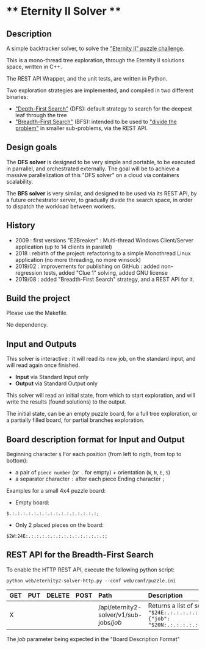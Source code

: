 #  ** Eternity II Solver **

## Description

A simple backtracker solver, to solve the ["Eternity II" puzzle challenge](https://en.wikipedia.org/wiki/Eternity_II_puzzle).

This is a mono-thread tree exploration, through the Eternity II solutions space, written in C++.

The REST API Wrapper, and the unit tests, are written in Python.

Two exploration strategies are implemented, and compiled in two different binaries:
 - ["Depth-First Search"](https://en.wikipedia.org/wiki/Depth-first_search) (DFS): default strategy to search for the deepest leaf through the tree
 - ["Breadth-First Search"](https://en.wikipedia.org/wiki/Breadth-first_search) (BFS): intended to be used to ["divide the problem"](https://en.wikipedia.org/wiki/Divide-and-conquer_algorithm) in smaller sub-problems, via the REST API.

## Design goals

The **DFS solver** is designed to be very simple and portable, to be executed in parrallel, and orchestrated externally.
The goal will be to achieve a massive parallelization of this "DFS solver" on a cloud via containers scalability.

The **BFS solver** is very similar, and designed to be used via its REST API, by a future orchestrator server, to gradually divide the search space, in order to dispatch the workload between workers.

## History

 - 2009 : first versions "E2Breaker" : Multi-thread Windows Client/Server application (up to 14 clients in parallel)
 - 2018 : rebirth of the project: refactoring to a simple Monothread Linux application (no more threading, no more winsock) 
 - 2019/02 : improvements for publishing on GitHub : added non-regression tests, added "Clue 1" solving, added GNU license
 - 2019/08 : added "Breadth-First Search" strategy, and a REST API for it.

## Build the project

Please use the Makefile.

No dependency.

## Input and Outputs

This solver is interactive : it will read its new job, on the standard input, and will read again once finished.

 - **Input** via Standard Input only
 - **Output** via Standard Output only

This solver will read an initial state, from which to start exploration, and will write the results (found solutions) to the output.

The initial state, can be an empty puzzle board, for a full tree exploration, or a partially filled board, for partial branches exploration.

## Board description format for Input and Output

Beginning character `$`
For each position (from left to rigth, from top to bottom):
 - a pair of `piece number` (or `.` for empty) + orientation (`W`, `N`, `E`, `S`)
 - a separator character `:` after each piece
Ending character `;`

Examples for a small 4x4 puzzle board:
 - Empty board: 
 ```
 $.:.:.:.:.:.:.:.:.:.:.:.:.:.:.:.:;
 ```
 - Only 2 placed pieces on the board: 
 ```
 $2W:24E:.:.:.:.:.:.:.:.:.:.:.:.:.:.:;
 ```

 ## REST API for the Breadth-First Search

To enable the HTTP REST API, execute the following python script:
```
python web/eternity2-solver-http.py --conf web/conf/puzzle.ini
```

 | GET | PUT | DELETE | POST | Path                                    | Description                             |
 | :-- | :-- | :----- | :--- | :-------------------------------------- | :-------------------------------------- |
 | X   |     |        |      | /api/eternity2-solver/v1/sub-jobs/_job_ | Returns a list of sub-jobs (JSON format). Example: `[{"job": "$24E:.:.:.:.:.:.:.:.:.:.:.:.:.:.:.:.:.:.:.:.:.:.:.:.:;"}, {"job": "$20N:.:.:.:.:.:.:.:.:.:.:.:.:.:.:.:.:.:.:.:.:.:.:.:.:;"}]` |

The _job_ parameter being expected in the "Board Description Format"
